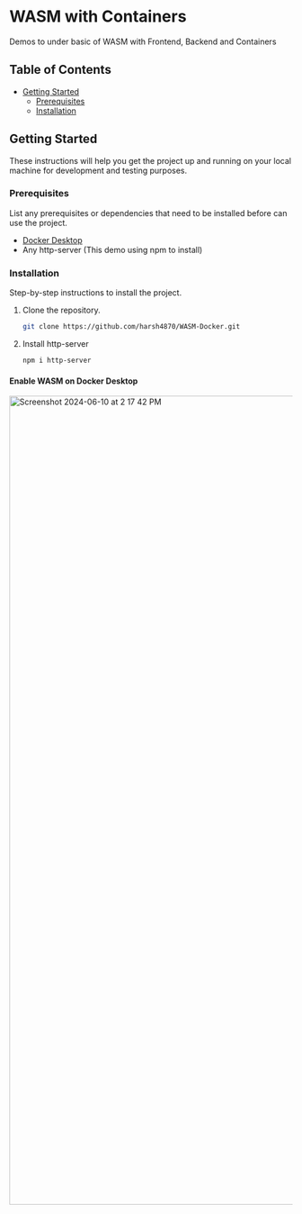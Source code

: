 # WASM with Containers
Demos to under basic of WASM with Frontend, Backend and Containers

## Table of Contents
- [Getting Started](#getting-started)
  - [Prerequisites](#prerequisites)
  - [Installation](#installation)

## Getting Started

These instructions will help you get the project up and running on your local machine for development and testing purposes.

### Prerequisites

List any prerequisites or dependencies that need to be installed before can use the project.

- [Docker Desktop](https://www.docker.com/products/docker-desktop/)
- Any http-server (This demo using npm to install)

### Installation

Step-by-step instructions to install the project.

1. Clone the repository.
   ```sh
   git clone https://github.com/harsh4870/WASM-Docker.git
   ```
2. Install http-server
   ```sh
   npm i http-server
   ```

#### Enable WASM on Docker Desktop

<img width="1437" alt="Screenshot 2024-06-10 at 2 17 42 PM" src="https://github.com/harsh4870/Docker-WASM/assets/15871000/58e0e095-91c0-4822-872f-8301df1118b3">

